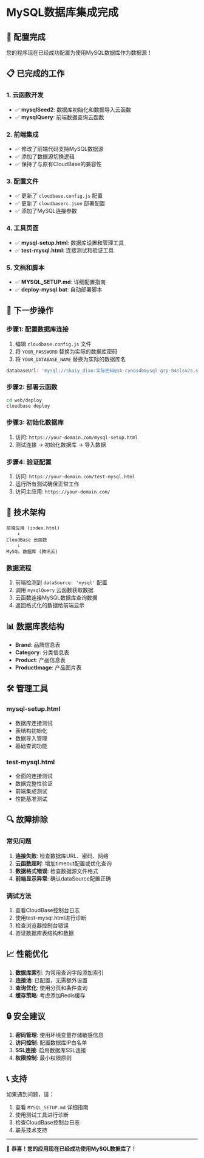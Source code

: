 # MySQL数据库集成完成

## 🎉 配置完成

您的程序现在已经成功配置为使用MySQL数据库作为数据源！

## 📋 已完成的工作

### 1. 云函数开发
- ✅ **mysqlSeed2**: 数据库初始化和数据导入云函数
- ✅ **mysqlQuery**: 前端数据查询云函数

### 2. 前端集成
- ✅ 修改了前端代码支持MySQL数据源
- ✅ 添加了数据源切换逻辑
- ✅ 保持了与原有CloudBase的兼容性

### 3. 配置文件
- ✅ 更新了 `cloudbase.config.js` 配置
- ✅ 更新了 `cloudbaserc.json` 部署配置
- ✅ 添加了MySQL连接参数

### 4. 工具页面
- ✅ **mysql-setup.html**: 数据库设置和管理工具
- ✅ **test-mysql.html**: 连接测试和验证工具

### 5. 文档和脚本
- ✅ **MYSQL_SETUP.md**: 详细配置指南
- ✅ **deploy-mysql.bat**: 自动部署脚本

## 🚀 下一步操作

### 步骤1: 配置数据库连接
1. 编辑 `cloudbase.config.js` 文件
2. 将 `YOUR_PASSWORD` 替换为实际的数据库密码
3. 将 `YOUR_DATABASE_NAME` 替换为实际的数据库名

```javascript
databaseUrl: 'mysql://skaiy_diao:实际密码@sh-cynosdbmysql-grp-94slsv2s.sql.tencentcdb.com:21976/实际数据库名'
```

### 步骤2: 部署云函数
```bash
cd web/deploy
cloudbase deploy
```

### 步骤3: 初始化数据库
1. 访问: `https://your-domain.com/mysql-setup.html`
2. 测试连接 → 初始化数据库 → 导入数据

### 步骤4: 验证配置
1. 访问: `https://your-domain.com/test-mysql.html`
2. 运行所有测试确保正常工作
3. 访问主应用: `https://your-domain.com/`

## 🔧 技术架构

```
前端应用 (index.html)
    ↓
CloudBase 云函数
    ↓
MySQL 数据库 (腾讯云)
```

### 数据流程
1. 前端检测到 `dataSource: 'mysql'` 配置
2. 调用 `mysqlQuery` 云函数获取数据
3. 云函数连接MySQL数据库查询数据
4. 返回格式化的数据给前端显示

## 📊 数据库表结构

- **Brand**: 品牌信息表
- **Category**: 分类信息表  
- **Product**: 产品信息表
- **ProductImage**: 产品图片表

## 🛠️ 管理工具

### mysql-setup.html
- 数据库连接测试
- 表结构初始化
- 数据导入管理
- 基础查询功能

### test-mysql.html  
- 全面的连接测试
- 数据完整性验证
- 前端集成测试
- 性能基准测试

## 🔍 故障排除

### 常见问题
1. **连接失败**: 检查数据库URL、密码、网络
2. **云函数超时**: 增加timeout配置或优化查询
3. **数据格式错误**: 检查数据源文件格式
4. **前端显示异常**: 确认dataSource配置正确

### 调试方法
1. 查看CloudBase控制台日志
2. 使用test-mysql.html进行诊断
3. 检查浏览器控制台错误
4. 验证数据库表结构和数据

## 📈 性能优化

1. **数据库索引**: 为常用查询字段添加索引
2. **连接池**: 已配置，无需额外设置
3. **查询优化**: 使用分页和条件查询
4. **缓存策略**: 考虑添加Redis缓存

## 🔒 安全建议

1. **密码管理**: 使用环境变量存储敏感信息
2. **访问控制**: 配置数据库IP白名单
3. **SSL连接**: 启用数据库SSL连接
4. **权限控制**: 最小权限原则

## 📞 支持

如果遇到问题，请：
1. 查看 `MYSQL_SETUP.md` 详细指南
2. 使用测试工具进行诊断
3. 检查CloudBase控制台日志
4. 联系技术支持

---

🎊 **恭喜！您的应用现在已经成功使用MySQL数据库了！**
